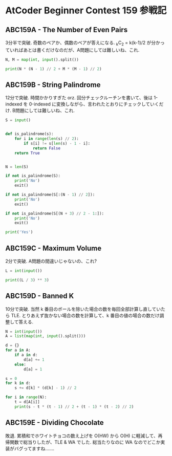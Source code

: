 # AtCoder Beginner Contest 159 参戦記

## ABC159A - The Number of Even Pairs

3分半で突破. 奇数のペアか、偶数のペアが答えになる. <sub>k</sub>C<sub>2</sub> = k(k-1)/2 が分かっていればあとは書くだけなのだが、A問題にしては難しいね、これ.

```python
N, M = map(int, input().split())

print(N * (N - 1) // 2 + M * (M - 1) // 2)
```

## ABC159B - String Palindrome

12分で突破. 時間かかりすぎた orz. 回分チェックルーチンを書いて、後は 1-indexed を 0-indexed に変換しながら、言われたとおりにチェックしていくだけ. B問題にしては難しいね、これ.

```python
S = input()


def is_palindrome(s):
    for i in range(len(s) // 2):
        if s[i] != s[len(s) - 1 - i]:
            return False
    return True


N = len(S)

if not is_palindrome(S):
    print('No')
    exit()

if not is_palindrome(S[:(N - 1) // 2]):
    print('No')
    exit()

if not is_palindrome(S[(N + 3) // 2 - 1:]):
    print('No')
    exit()

print('Yes')
```

## ABC159C - Maximum Volume

2分で突破. A問題の間違いじゃないの、これ?

```python
L = int(input())

print((L / 3) ** 3)
```

## ABC159D - Banned K

10分で突破. 当然 k 番目のボールを除いた場合の数を毎回全部計算し直していたら TLE. とりあえず抜かない場合の数を計算して、k 番目の値の場合の数だけ調整して答える.

```python
N = int(input())
A = list(map(int, input().split()))

d = {}
for a in A:
    if a in d:
        d[a] += 1
    else:
        d[a] = 1

s = 0
for k in d:
    s += d[k] * (d[k] - 1) // 2

for i in range(N):
    t = d[A[i]]
    print(s - t * (t - 1) // 2 + (t - 1) * (t - 2) // 2)
```

## ABC159E - Dividing Chocolate

敗退. 累積和でホワイトチョコの数え上げを O(HW) から O(H) に軽減して、再帰関数で総当りしたが、TLE & WA でした. 総当たりなのに WA なのでどこか実装がバグってますね…….
